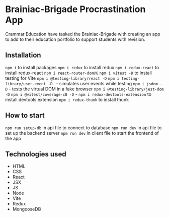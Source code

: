 # Brainiac-Brigade Procrastination App

Crammar Education have tasked the Brainiac-Brigade with creating an app to add to their education portfolio to support students with revision.

## Installation

`npm i` to install packages
`npm i redux` to install redux
`npm i redux-react` to install redux-react
`npm i react-router-dom@6`
`npm i vitest -D` to install testing for Vite
`npm i @testing-library/react -D`
`npm i testing-library/user-event -D `  - simulates user events while testing
`npm i jsdom -D` - tests the virtual DOM in a fake browser
`npm i @testing-library/jest-dom -D`
`npm i @vitest/coverage-c8 -D` -
`npm i redux-devtools-extension` to install devtools extension
`npm i redux-thunk` to install thunk

## How to start

`npm run setup-db` in api file to connect to database
`npm run dev` in api file to set up the backend server
`npm run dev` in client file to start the frontend of the app 

## Technologies used

- HTML
- CSS
- React
- JSX
- JS
- Node
- Vite
- Redux
- MongooseDB


## 
